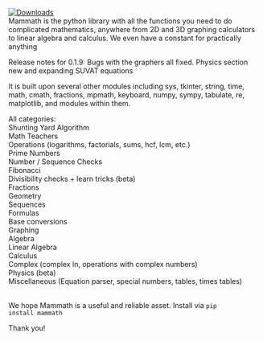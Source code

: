 [![Downloads](https://static.pepy.tech/personalized-badge/mammath?period=total&units=international_system&left_color=grey&right_color=brightgreen&left_text=Mammath%20downloads)](https://pepy.tech/project/mammath)
<br>
Mammath is the python library with all the functions you need to do complicated mathematics, anywhere from 2D and 3D graphing calculators to linear algebra and calculus. We even have a constant for practically anything

Release notes for 0.1.9:
Bugs with the graphers all fixed. 
Physics section new and expanding
SUVAT equations

It is built upon several other modules including sys, tkinter, string, time, math, cmath, fractions, mpmath, keyboard, numpy, sympy, tabulate, re, matplotlib, and modules within them. 

All categories: <br>
Shunting Yard Algorithm <br>
Math Teachers <br>
Operations (logarithms, factorials, sums, hcf, lcm, etc.) <br>
Prime Numbers <br>
Number / Sequence Checks <br>
Fibonacci <br>
Divisibility checks + learn tricks (beta) <br>
Fractions <br>
Geometry <br>
Sequences <br>
Formulas <br>
Base conversions <br>
Graphing <br>
Algebra <br>
Linear Algebra <br>
Calculus <br>
Complex (complex ln, operations with complex numbers) <br>
Physics (beta) <br>
Miscellaneous (Equation parser, special numbers, tables, times tables) <br>
<br>

We hope Mammath is a useful and reliable asset. Install via <code>pip install mammath</code>

Thank you!
